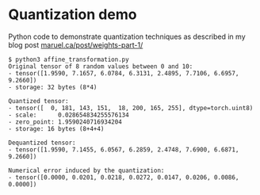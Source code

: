 # Quantization demo

Python code to demonstrate quantization techniques as described in my blog post
[maruel.ca/post/weights-part-1/](https://maruel.ca/post/weights-part-1/)

```
$ python3 affine_transformation.py
Original tensor of 8 random values between 0 and 10:
- tensor([1.9590, 7.1657, 6.0784, 6.3131, 2.4895, 7.7106, 6.6957, 9.2660])
- storage: 32 bytes (8*4)

Quantized tensor:
- tensor([  0, 181, 143, 151,  18, 200, 165, 255], dtype=torch.uint8)
- scale:      0.028654834255576134
- zero_point: 1.9590240716934204
- storage: 16 bytes (8+4+4)

Dequantized tensor:
- tensor([1.9590, 7.1455, 6.0567, 6.2859, 2.4748, 7.6900, 6.6871, 9.2660])

Numerical error induced by the quantization:
- tensor([0.0000, 0.0201, 0.0218, 0.0272, 0.0147, 0.0206, 0.0086, 0.0000])
```
